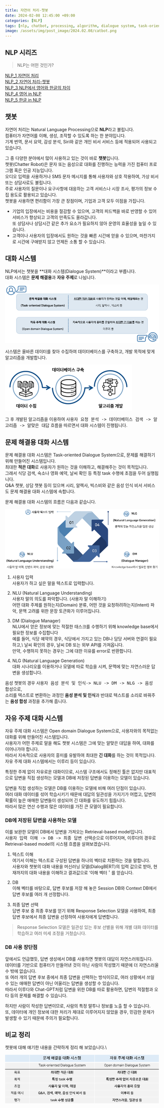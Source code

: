 ```yaml
---
title: 자연어 처리-챗봇
date: 2024-02-08 12:45:00 +09:00
categories: [NLP]
tags: [nlp, chatbot, processing, algorithm, dialogue system, task-oriented, NLU, NLG, understanding, generation, intent, retrieval, db, 자연어처리, 대화 시스템]
image: /assets/img/post_image/2024.02.08/catbot.png
---
```


## NLP 시리즈
> NLP는 어떤 것인가?

[NLP_1 자연어 처리](https://minjung405.github.io/posts/%EC%9E%90%EC%97%B0%EC%96%B4-%EC%B2%98%EB%A6%AC/)\
[NLP_2 자연어 처리-챗봇]()\
[NLP_3 NLP에서 영어와 한글의 차이](https://minjung405.github.io/posts/NLP-%EC%98%81%EC%96%B4%EC%99%80-%ED%95%9C%EA%B8%80-%EC%B0%A8%EC%9D%B4/)\
[NLP_4 영어 in NLP](https://minjung405.github.io/posts/%EC%98%81%EC%96%B4-in-NLP/)\
[NLP_5 한글 in NLP](https://minjung405.github.io/posts/%ED%95%9C%EA%B8%80-in-NLP/)

## 챗봇 
자연어 처리는 Natural Language Processing으로 **NLP**라고 불립니다.\
컴퓨터가 자연어를 이해, 생성, 조작할 수 있도록 하는 한 분야입니다.\
기계 번역, 문서 요약, 감성 분석, Siri와 같은 개인 비서 서비스 등에 적용되어 사용되고 있습니다.

그 중 다양한 분야에서 많이 사용하고 있는 것이 바로 **챗봇**입니다.\
챗봇(Chatter Robot)은 문자 또는 음성으로 대화를 진행하는 능력을 가진 컴퓨터 프로그램 혹은 인공 지능입니다.\
오디오 입력을 사용하거나 SMS 문자 메시지를 통해 사용자와 상호 작용하여, 가상 비서 또는 상담사로도 불립니다.\
주로 사용자의 질문이나 요구사항에 대응하는 고객 서비스나 시장 조사, 평가의 정보 수집 용도로 활용되고 있습니다.\
챗봇을 사용하면 편리함이 가장 큰 장점이며, 기업과 고객 모두 이점을 가집니다.
- 기업의 입장에서는 비용을 절감할 수 있으며, 고객의 피드백을 바로 반영할 수 있어 서비스가 향상되고 고객의 만족도도 올라갑니다.\
또 상담사나 상담시간 같은 추가 요소가 필요하지 않아 운영의 효율성을 높일 수 있습니다.
- 고객이나 사용자의 입장에서도 원하는 것을 빠른 시간에 얻을 수 있으며, 마찬가지로 시간에 구애받지 않고 언제든 소통 할 수 있습니다.


## 대화 시스템
NLP에서는 챗봇을 **대화 시스템(Dialogue System)**이라고 부릅니다.\
대화 시스템은 **문제 해결용**과 **자유 주제**로 나뉩니다.

![dialogue_system](/assets/img/post_image/2024.02.08/dialogue_system.png)

시스템은 올바른 데이터를 찾아 수집하여 데이터베이스를 구축하고, 개발 목적에 맞게 알고리즘을 개발합니다.

![catbot_flow](/assets/img/post_image/2024.02.08/catbot_flow.png)

그 후 개발된 알고리즘을 이용하여 
<kbd>사용자 요청 분석 -> 데이터베이스 검색 -> 알고리즘 -> 알맞은 대답</kbd> 흐름을 따르면서 대화 시스템이 진행됩니다.


## 문제 해결용 대화 시스템
문제 해결용 대화 시스템은 Task-oriented Dialogue System으로, 문제를 해결하기 위해 만들어진 시스템입니다.\
최대한 **적은 대화**로 사용자가 원하는 것을 이해하고, 해결해주는 것이 목적입니다.\
그래서 식당 검색, 숙소나 영화 예약, 날씨 확인 등 특정 task 수행에 초점을 두어 실행됩니다.\
Q&A 챗봇, 상담 챗봇 등이 있으며 시리, 알렉사, 빅스비와 같은 음성 인식 비서 서비스도 문제 해결용 대화 시스템에 속합니다.

문제 해결용 대화 시스템의 흐름은 다음과 같습니다.

![task_oriented](/assets/img/post_image/2024.02.08/task_oriented.png)

1. 사용자 입력\
사용자가 하고 싶은 말을 텍스트로 입력합니다.

2. NLU (Natural Language Understanding)\
사용자 말의 의도를 파악합니다. (사용자 말 이해하기)\
어떤 대화 주제를 원하는지(Domain) 분류, 어떤 것을 요청하려하는지(Intent) 파악, 문맥 고려를 위한 문장 토큰화가 이루어집니다.

3. DM (Dialogue Manager)\
NLU에서 얻은 정보에 맞는 적절한 태스크를 수행하기 위해 knowledge base에서 필요한 정보를 수집합니다\
예를 들어, 식당 예약의 경우, 식당에서 가지고 있는 DB나 담당 서버와 연결이 필요하고,\ 날씨 확인의 경우, 날씨 DB 또는 외부 API를 가져옵니다.\
만약, 수행하지 못하는 경우는 그에 대한 이유를 error로 반환합니다.

4. NLG (Natural Language Generation)\
대화 시나리오를 이용하거나 모델에 따로 학습을 시켜, 문맥에 맞는 자연스러운 답변을 생성합니다.

음성 챗봇의 경우 <kbd>사용자 음성 분석 및 인식-> NLU -> DM -> NLG -> 음성 합성</kbd>으로,\
소리를 텍스트로 변환하는 과정인 **음성 분석 및 인식**과 반대로 텍스트를 소리로 바꿔주는 **음성 합성** 과정을 추가해 줍니다.


## 자유 주제 대화 시스템
자유 주제 대화 시스템은 Open domain Dialogue System으로, 사용자와의 목적없는 대화를 위해 만들어진 시스템입니다.\
사용자가 어떤 주제로 말을 해도 챗봇 시스템은 그에 맞는 알맞은 대답을 하여, 대화를 이어나가야 합니다.\
따라서 지속적으로 사용자의 흥미를 유발하여 최대한 **긴 대화**를 하는 것이 목적입니다.\
자유 주제 대화 시스템에서는 이루리 등이 있습니다.

특정한 주제 없이 자유로운 대화이므로, 시스템 구조에서도 정해진 툴은 없지만 대표적으로 답변을 직접 생성하는 모델과 DB에 저장된 답변을 이용하는 모델이 있습니다.

답변을 직접 생성하는 모델은 DB를 이용하는 모델에 비해 여러 단점이 있습니다.\
여러 대화 데이터를 섞어 학습시키기 때문에 대답의 일관성을 가지기가 어렵고, 답변의 확률이 높은 애매한 답변들이 생성되어 긴 대화를 유도하기 힘듭니다.\
따라서 많은 연산 수행과 많은 데이터를 가진 큰 모델이 필요합니다.

### DB에 저장된 답변을 사용하는 모델
이를 보완한 모델이 DB에서 답변을 가져오는 Retrieval-based model입니다.\
<kbd>사용자 입력 이해 -> DB -> 최종 답변 선택</kbd>순으로 이루어지며, 이루다의 경우로 Retrieval-based model의 시스템 흐름을 살펴보겠습니다.

1. 텍스트 이해\
여기서 이해는 텍스트로 구성된 답변을 하나의 벡터로 치환하는 것을 말합니다.\
사용자와 챗봇의 대화 내용을 머신러닝 모델(DialogBERT)의 입력 값으로 받아, 현재까지의 대화 내용을 이해하고 결과값으로 ‘이해 벡터＇를 얻습니다.

2. DB\
이해 벡터를 바탕으로, 답변 후보를 저장 해 놓은 Session DB와 Context DB에서 답변 후보를 여러 개 선정합니다.

3. 최종 답변 선택\
답변 후보 중 최종 후보를 얻기 위해 Response Selection 모델을 사용하여, 최종 답변 후보에서 최종 답변을 선정하여 사용자에게 답변합니다.
>Response Selection 모델은 일관성 있는 후보 선별을 위해 개별 대화 데이터를 학습하고 여러 미세 조정을 거쳤습니다.

### DB 사용 장단점
앞에서도 언급했듯, 답변 생성에서 DB를 사용하면 챗봇의 대답이 자연스러워집니다.\
데이터를 기반으로 컴퓨터가 만들어낸 것이 아닌 사람이 작성했기 때문에 더 자연스러울 수 밖에 없습니다.\
또 여러 개의 답변 후보 중에서 최종 답변을 선택하는 방식이므로, 여러 상황에서 쓰일 수 있는 애매한 답변이 아닌 어울리는 답변을 생성할 수 있습니다.\
따라서 이루다와 Chat-GPT처럼 답변을 위한 DB를 따로 활용하면, 답변의 적절함과 오타 등의 문제를 해결할 수 있습니다.

하지만 사람이 작성한 답변이므로, 사람의 특정 말투나 정보를 노출 할 수 있습니다.\
또, 데이터에 개인 정보에 대한 처리가 제대로 이루어지지 않았을 경우, 민감한 문제가 발생할 수 있기 때문에 주의가 필요합니다.

## 비교 정리
챗봇에 대해 얘기한 내용을 간략하게 정리 해 보았습니다.\

![vs](/assets/img/post_image/2024.02.08/vs.png)

